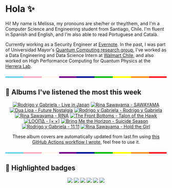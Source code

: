 # Hola ✨
Hi! My name is Melissa, my pronouns are she/her or they/them, and I'm a Computer Science and Engineering student from Santiago, Chile. I'm fluent in Spanish and English, and I'm also able to read Portuguese and Català.

Currently working as a Security Engineer at [Evernote](https://evernote.com/). In the past, I was part of Universidad Mayor's [Quantum Computing research group](https://www.diariomayor.cl/ciencia-um/docentes-y-estudiantes-crean-el-primer-grupo-de-computacion-cuantica-u-mayor.html), I've worked as a Data Engineering and Data Science Intern at [Walmart Chile](https://github.com/walmartdigital/), and also worked on High Performance Computing for Quantum Physics at the [Herrera Lab](http://fherreralab.com/).

<img src="hr.png" width="100%" height="5px">

## 🎵 Albums I've listened the most this week
<!-- lastfm -->
<p align="center"><a href="https://www.last.fm/music/Rodrigo+y+Gabriela/Live+in+Japan"><img src="https://lastfm.freetls.fastly.net/i/u/64s/5ed56ad96ce44c8a95f8b68bb4726cca.jpg" title="Rodrigo y Gabriela - Live in Japan"></a> <a href="https://www.last.fm/music/Rina+Sawayama/SAWAYAMA"><img src="https://lastfm.freetls.fastly.net/i/u/64s/1d2f49caa9f7ab3881c22833e50443fd.jpg" title="Rina Sawayama - SAWAYAMA"></a> <a href="https://www.last.fm/music/Dua+Lipa/Future+Nostalgia"><img src="https://lastfm.freetls.fastly.net/i/u/64s/0035400731bc49c94c70d82b8c31accf.jpg" title="Dua Lipa - Future Nostalgia"></a> <a href="https://www.last.fm/music/Rodrigo+y+Gabriela/Rodrigo+y+Gabriela"><img src="https://lastfm.freetls.fastly.net/i/u/64s/4e1db651ac484f00b870ff081ef46290.jpg" title="Rodrigo y Gabriela - Rodrigo y Gabriela"></a> <a href="https://www.last.fm/music/Rina+Sawayama/RINA"><img src="https://lastfm.freetls.fastly.net/i/u/64s/cb77e3b22f24aac7ea7369de32cd216c.png" title="Rina Sawayama - RINA"></a> <a href="https://www.last.fm/music/The+Front+Bottoms/Talon+of+the+Hawk"><img src="https://lastfm.freetls.fastly.net/i/u/64s/35462860530d9b0b3dfabe37c3bb4ec6.jpg" title="The Front Bottoms - Talon of the Hawk"></a> <a href="https://www.last.fm/music/LOO%CE%A0%CE%94/%5B%C3%97+%C3%97%5D"><img src="https://lastfm.freetls.fastly.net/i/u/64s/e12bb6206e20bc7703a59e27db6f68d2.jpg" title="LOOΠΔ - [× ×]"></a> <a href="https://www.last.fm/music/Bring+Me+the+Horizon/Suicide+Season"><img src="https://lastfm.freetls.fastly.net/i/u/64s/594142ef2a94491fe45bc96598bf8005.jpg" title="Bring Me the Horizon - Suicide Season"></a> <a href="https://www.last.fm/music/Rodrigo+y+Gabriela/11:11"><img src="https://lastfm.freetls.fastly.net/i/u/64s/652585015502468194ba38b624ccbf9c.jpg" title="Rodrigo y Gabriela - 11:11"></a> <a href="https://www.last.fm/music/Rina+Sawayama/Hold+the+Girl"><img src="https://lastfm.freetls.fastly.net/i/u/64s/21d35f342fb23958a20dab4dad4ed7af.jpg" title="Rina Sawayama - Hold the Girl"></a> </p>

<p align="center">These album covers are automatically updated from last.fm using <a href="https://github.com/marketplace/actions/lastfm-to-markdown">this GitHub Actions workflow I wrote</a>, feel free to use it.</p>

<img src="hr.png" width="100%" height="5px">

## 🏅 Highlighted badges
<p align="center" style="vertical-align:middle;">
  <a href="https://www.credly.com/badges/c8caff74-4c34-4211-affe-8bd7692771c8"><img src="https://images.credly.com/size/100x100/images/1ce95bfe-b2c0-457f-ae66-51372f680494/IBM_Quantum_Challenge_2021_Achievement_Advanced.png"></a>
  <a href="https://www.credly.com/badges/52a4021b-34e6-413d-a4bd-cc29d3a686f6"><img src="https://images.credly.com/size/100x100/images/28944969-813a-43b9-944f-7910111ce764/Professional_Certificate_-_Data_Science.png"></a>
  <a href="https://www.credly.com/badges/cfeca386-7b9d-487f-8e2b-b3cfa069c734"><img src="https://images.credly.com/size/100x100/images/ac4daa48-1924-4dc5-80cf-ede5a08bac51/Data_Science_Foundations_Specialization.png"></a>
  <a href="https://www.credly.com/badges/0372a945-8a67-4d57-9643-b46b8dbf2fa6"><img src="https://images.credly.com/size/100x100/images/4a5f4849-54ae-461f-97ad-cb9c9a04eb63/Adv_Data_Science_Specialization.png"></a>
  <a href="https://www.credly.com/badges/348acaad-19d1-4f5a-8a6f-145d80dca3dc"><img src="https://images.credly.com/size/100x100/images/1dee8dee-d779-462e-9fd4-df5119546349/Build_Smart_on_Kubernetes_World_Tour.png"></a>
  <a href="https://google.qwiklabs.com/public_profiles/9fac59c2-c0f1-4b5c-b207-47c9cd7d6072"><img src="https://cdn.qwiklabs.com/GHzcYBb00JYUF9Rgf3D9A4inwRHYnFtISMvcRlb%2FClU%3D" width="100px"></a>
</p>
